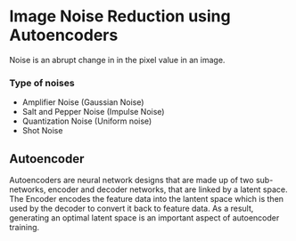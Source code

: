 # Image Noise Reduction using Autoencoders
Noise is an abrupt change in in the pixel value in an image.
### Type of noises
- Amplifier Noise (Gaussian Noise)
- Salt and Pepper Noise (Impulse Noise)
- Quantization Noise (Uniform noise)
- Shot Noise

## Autoencoder
Autoencoders are neural network designs that are made up of two sub-networks, encoder and decoder networks, that are linked by a latent space. The Encoder encodes the feature data into the lantent space which is then used by the decoder to convert it back to feature data. As a result, generating an optimal latent space is an important aspect of autoencoder training. 
